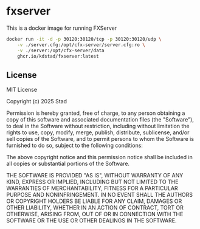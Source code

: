 # fxserver

This is a docker image for running FXServer

```sh
docker run -it -d -p 30120:30120/tcp -p 30120:30120/udp \
	-v ./server.cfg:/opt/cfx-server/server.cfg:ro \
	-v ./server:/opt/cfx-server/data
	ghcr.io/kdstad/fxserver:latest
```

## License

MIT License

Copyright (c) 2025 Stad

Permission is hereby granted, free of charge, to any person obtaining a copy
of this software and associated documentation files (the "Software"), to deal
in the Software without restriction, including without limitation the rights
to use, copy, modify, merge, publish, distribute, sublicense, and/or sell
copies of the Software, and to permit persons to whom the Software is
furnished to do so, subject to the following conditions:

The above copyright notice and this permission notice shall be included in all
copies or substantial portions of the Software.

THE SOFTWARE IS PROVIDED "AS IS", WITHOUT WARRANTY OF ANY KIND, EXPRESS OR
IMPLIED, INCLUDING BUT NOT LIMITED TO THE WARRANTIES OF MERCHANTABILITY,
FITNESS FOR A PARTICULAR PURPOSE AND NONINFRINGEMENT. IN NO EVENT SHALL THE
AUTHORS OR COPYRIGHT HOLDERS BE LIABLE FOR ANY CLAIM, DAMAGES OR OTHER
LIABILITY, WHETHER IN AN ACTION OF CONTRACT, TORT OR OTHERWISE, ARISING FROM,
OUT OF OR IN CONNECTION WITH THE SOFTWARE OR THE USE OR OTHER DEALINGS IN THE
SOFTWARE.
